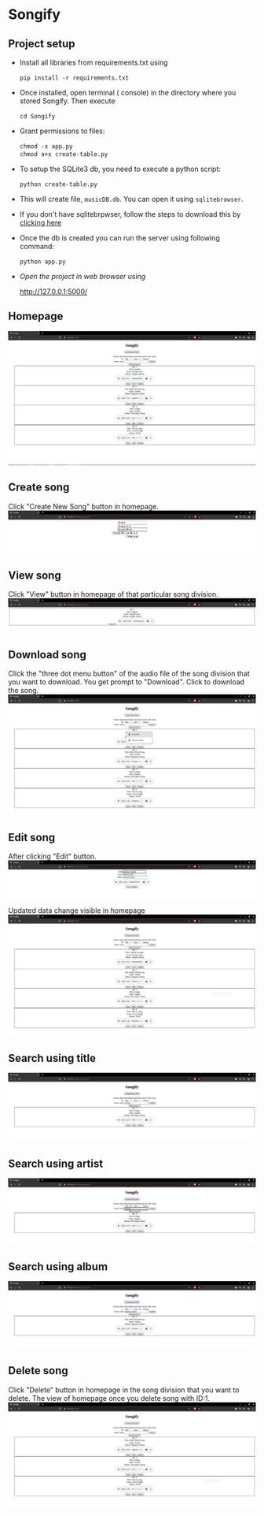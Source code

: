 # Songify

## Project setup

* Install all libraries from requirements.txt using
    ```
    pip install -r requirements.txt
    ```

* Once installed, open terminal ( console) in the directory where you stored Songify. Then execute 
    ```
    cd Songify
    ```

* Grant permissions to files:
    ```
    chmod -x app.py
    chmod a+x create-table.py
    ```

* To setup the SQLite3 db, you need to execute a python script:
    ```
    python create-table.py
    ```

* This will create file, `musicDB.db`. You can open it using `sqlitebrowser`.
* If you don't have sqlitebrpwser, follow the steps to download this by [clicking here](https://sqlitebrowser.org/dl/)

* Once the db is created you can run the server using following command:
    ```
    python app.py
    ```

* *Open the project in web browser using*
    
    http://127.0.0.1:5000/

## Homepage
![Home](static/homePage.png)

## Create song
Click "Create New Song" button in homepage.
![Create](static/songCreate.png)

## View song
Click "View" button in homepage of that particular song division.
![View](static/viewSong.png)

## Download song
Click the "three dot menu button" of the audio file of the song division that you want to download. You get prompt to "Download". Click to download the song.
![Download](static/downloadSong.png)

## Edit song
After clicking "Edit" button.
![Edit_1](static/editSong-Part1.png)

Updated data change visible in homepage
![Edit_2](static/editSong-Part2.png)

## Search using title
![SearchTitle](static/searchUsingTitle.png)

## Search using artist
![SearchArtist](static/searchUsingArtist.png)

## Search using album
![SearchAlbum](static/searchUsingAlbum.png)

## Delete song
Click "Delete" button in homepage in the song division that you want to delete.
The view of homepage once you delete song with ID:1.
![DeletedSong](static/deleteSong.png)
